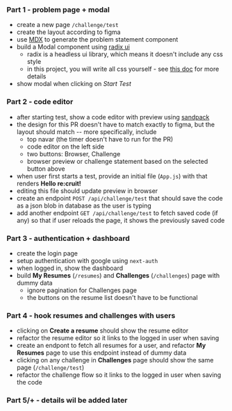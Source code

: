 ### Part 1 - problem page + modal
- create a new page `/challenge/test`
- create the layout according to figma
- use [MDX](https://nextjs.org/docs/advanced-features/using-mdx) to generate the problem statement component
- build a Modal component using [radix ui](https://www.radix-ui.com/docs/primitives/components/dialog)
  - radix is a headless ui library, which means it doesn't include any css style
  - in this project, you will write all css yourself - see [this doc](/docs/development.md) for more details
- show modal when clicking on *Start Test*

### Part 2 - code editor
- after starting test, show a code editor with preview using [sandpack](https://sandpack.codesandbox.io/)
- the design for this PR doesn't have to match exactly to figma, but the layout should match -- more specifically, include
  - top navar (the timer doesn't have to run for the PR)
  - code editor on the left side
  - two buttons: Browser, Challenge
  - browser preview or challenge statement based on the selected button above
- when user first starts a test, provide an initial file (`App.js`) 
with that renders **Hello re:cruit!**
- editing this file should update preview in browser
- create an endpoint `POST /api/challenge/test` that should save the code as a json blob in database as the user is typing
- add another endpoint `GET /api/challenge/test` to fetch saved code (if any) so that if user reloads the page, it shows the previously saved code

### Part 3 - authentication + dashboard
- create the login page
- setup authentication with google using `next-auth`
- when logged in, show the dashboard
- build **My Resumes** (`/resumes`) and **Challenges** (`/challenges`) page with dummy data
  - ignore pagination for Challenges page
  - the buttons on the resume list doesn't have to be functional

### Part 4 - hook resumes and challenges with users
- clicking on **Create a resume** should show the resume editor
- refactor the resume editor so it links to the logged in user when saving
- create an endpont to fetch all resumes for a user, and refactor **My Resumes** page to use this endpoint instead of dummy data
- clicking on any challenge in **Challenges** page should show the same page (`/challenge/test`)
- refactor the challenge flow so it links to the logged in user when saving the code

### Part 5/+ - details wil be added later
